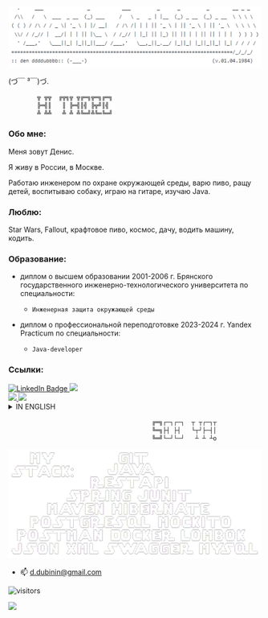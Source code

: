 <!--
      .     ___               _           ___         _      _         _        __ _ _
     /\\   /   \  ___  _ __  (_) ___     /   \ _   _ | |__  (_) _ __  (_) _ __  \ \ \ \
    ( ( ) / /\ / / _ \| '_ \ | |/ __|   / /\ /| | | || '_ \ | || '_ \ | || '_ \  \ \ \ \
     \\/ / /_// |  __/| | | || |\__ \  / /_// | |_| || |_) || || | | || || | | |  ) ) ) )
      ' /___,'   \___||_| |_||_||___/ /___,'   \__,_||_.__/ |_||_| |_||_||_| |_| / / / /
    ============================================================================/_/_/_/
    :: den ddddubbbb:: (-___-)                                           (v.01.04.1984)
-->

<p align="center"><img src=https://github.com/ddddubbbb/ddddubbbb/blob/main/banner2.png/></p>

 (づ￣ ³￣)づ.

    		╦ ╦╦  ╔╦╗╦ ╦╔═╗╦═╗╔═╗  
			╠═╣║   ║ ╠═╣║╣ ╠╦╝║╣   
			╩ ╩╩   ╩ ╩ ╩╚═╝╩╚═╚═╝


### Обо мне:
 Меня зовут Денис. 
 
 Я живу в России, в Москве.
 
 Работаю инженером по охране окружающей среды, варю пиво, ращу детей, воспитываю собаку, играю на гитаре, изучаю Java. 

### Люблю:
 Star Wars, Fallout, крафтовое пиво, космос, дачу, водить машину, кодить.

### Образование:
 * диплом о высшем образовании 2001-2006 г. Брянского государственного инженерно-технологического университета по специальности:
	  * `Инженерная защита окружающей среды`

* диплом о профессиональной переподготовке 2023-2024 г. Yandex Practicum по специальности:
	* `Java-developer` 


### Ссылки:

 <div id="badges">
  <a href="https://www.linkedin.com/in/%D0%B4%D0%B5%D0%BD%D0%B8%D1%81-%D0%B4%D1%83%D0%B1%D0%B8%D0%BD%D0%B8%D0%BD-b79ba4a4?lipi=urn%3Ali%3Apage%3Ad_flagship3_profile_view_base_contact_details%3BUc2yi%2BzsRAqpNK9vn6ZskQ%3D%3D">
    <img src="https://img.shields.io/badge/linkedin-black?logo=linkedin&logoColor=white&style=for-the-badge" alt="LinkedIn Badge"/>
  </a>
  <a href="https://t.me/dendubden">
    <img src="https://img.shields.io/badge/Telegram-black?logo=telegram&logoColor=white&style=for-the-badge"/>
  </a>
</div>


<div id="badges">
  <a href="https://t.me/oldstarwars">
    <img src="https://img.shields.io/badge/@oldstarwars-white?logo=telegram&logoColor=black&style=for-the-badge"/>
  </a>
  <a href="https://t.me/pa_hoppy_12">
    <img src="https://img.shields.io/badge/@pa_hoppy_12-white?logo=telegram&logoColor=black&style=for-the-badge"/>
  </a>
</div>



<details> <summary> IN ENGLISH </summary>  
	
### About me:
My name is Den. 

I live in Russia, in Moscow.

I work as an environmental engineer, brew beer, raise children, walk my dog, play guitar, study Java. 

### Love:
Star Wars, Fallout, craft beer,  cosmic space, dacha, drive a car, coding.

### Education:
 * Diploma of Higher Education in Bryansk State University of Engineering and Technology (2001-2006), specialty:
	* `Environmental engineering science`

* diploma of professional retraining in Yandex Practicum (2023-2024), specialty:
	 * `Java-developer` 


### Links:
 <div id="badges">
  <a href="https://www.linkedin.com/in/%D0%B4%D0%B5%D0%BD%D0%B8%D1%81-%D0%B4%D1%83%D0%B1%D0%B8%D0%BD%D0%B8%D0%BD-b79ba4a4?lipi=urn%3Ali%3Apage%3Ad_flagship3_profile_view_base_contact_details%3BUc2yi%2BzsRAqpNK9vn6ZskQ%3D%3D">
    <img src="https://img.shields.io/badge/linkedin-black?logo=linkedin&logoColor=white&style=for-the-badge" alt="LinkedIn Badge"/>
  </a>
  <a href="https://t.me/dendubden">
    <img src="https://img.shields.io/badge/Telegram-black?logo=telegram&logoColor=white&style=for-the-badge"/>
  </a>
</div>


<div id="badges">
  <a href="https://t.me/oldstarwars">
    <img src="https://img.shields.io/badge/@oldstarwars-white?logo=telegram&logoColor=black&style=for-the-badge"/>
  </a>
  <a href="https://t.me/pa_hoppy_12">
    <img src="https://img.shields.io/badge/@pa_hoppy_12-white?logo=telegram&logoColor=black&style=for-the-badge"/>
  </a>
</div>

</details>


                                            ╔═╗┌─┐┌─┐  ┬ ┬┌─┐┬
                                            ╚═╗├┤ ├┤   └┬┘├─┤│
                                            ╚═╝└─┘└─┘   ┴ ┴ ┴o

    				               
<p align="center"><img src=https://github.com/ddddubbbb/ddddubbbb/blob/main/banner.png/></p>




- 📫 d.dubinin@gmail.com
  

![visitors](https://vbr.nathanchung.dev/badge?page_id=ddddubbbb.ddddubbbb&color=black)


![](https://github-profile-summary-cards.vercel.app/api/cards/profile-details?username=ddddubbbb&theme=default)

<!--
**ddddubbbb/ddddubbbb** is a ✨ _special_ ✨ repository because its `README.md` (this file) appears on your GitHub profile.

Here are some ideas to get you started:

- 🔭 I’m currently working on ...
- 🌱 I’m currently learning ...
- 👯 I’m looking to collaborate on ...
- 🤔 I’m looking for help with ...
- 💬 Ask me about ...
- 📫 How to reach me: ...
- 😄 Pronouns: ...
- ⚡ Fun fact: ...
-->
